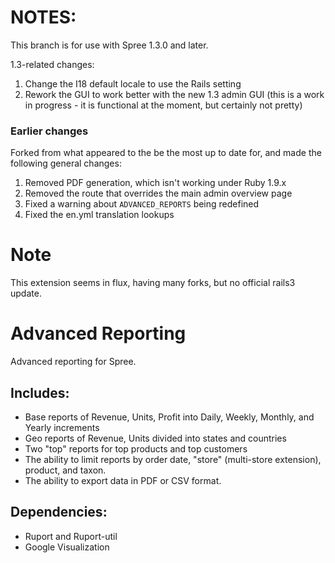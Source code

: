 # NOTES:

This branch is for use with Spree 1.3.0 and later.

1.3-related changes:

1. Change the I18 default locale to use the Rails setting
2. Rework the GUI to work better with the new 1.3 admin GUI (this is a work in progress - it is functional at the moment, but certainly not pretty)

### Earlier changes

Forked from what appeared to the be the most up to date for, and made the following general changes:

1. Removed PDF generation, which isn't working under Ruby 1.9.x
2. Removed the route that overrides the main admin overview page
3. Fixed a warning about ```ADVANCED_REPORTS``` being redefined
4. Fixed the en.yml translation lookups


# Note
This extension seems in flux, having many forks, but no official rails3 update.

# Advanced Reporting

Advanced reporting for Spree.

## Includes:
* Base reports of Revenue, Units, Profit into Daily, Weekly, Monthly, and Yearly increments
* Geo reports of Revenue, Units divided into states and countries
* Two "top" reports for top products and top customers
* The ability to limit reports by order date, "store" (multi-store extension), product, and taxon.
* The ability to export data in PDF or CSV format.

## Dependencies:
* Ruport and Ruport-util
* Google Visualization
